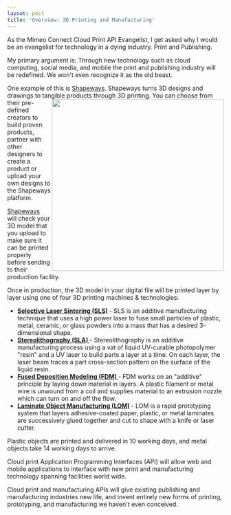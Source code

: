 ```yaml
---
layout: post
title: 'Overview: 3D Printing and Manufacturing'
---
```

<p>As the Mimeo Connect Cloud Print API Evangelist, I get asked why I would be an evangelist for technology in a dying industry.  Print and Publishing.</p>
<p>My primary argument is: Through new technology such as cloud computing, social media, and mobile the print and publishing industry will be redefined.  We won't even recognize it as the old beast.</p>
<p>One example of this is <a href="http://www.shapeways.com" target="_blank">Shapeways</a>.  Shapeways turns 3D designs and drawings to tangible products through 3D printing. <img src="https://s3.amazonaws.com/kinlane-productions/api-evangelist/shapeways/shapeways-logo.png" alt="" width="400" align="right" /> You can choose from their pre-defined creators to build proven products, partner with other designers to create a product or upload your own designs to the Shapeways platform.</p>
<p><a href="http://www.shapeways.com" target="_self">Shapeways</a> will check your 3D model that you upload to make sure it can be printed properly before sending to their production facility.</p>
<p>Once in production, the 3D model in your digital file will be printed layer by layer using one of four 3D printing machines &amp; technologies:</p>
<ul class="mainlist">
<li><strong><a href="http://en.wikipedia.org/wiki/Selective_laser_sintering" target="_blank">Selective Laser Sintering (SLS)</a> </strong>- SLS is an additive manufacturing technique that uses a high power laser to fuse small particles of plastic, metal, ceramic, or glass powders into a mass that has a desired 3-dimensional shape.</li>
<li><strong><a href="http://en.wikipedia.org/wiki/Stereolithography" target="_blank">Stereolithography (SLA) </a></strong>- Stereolithography is an additive manufacturing process using a vat of liquid UV-curable photopolymer "resin" and a UV laser to build parts a layer at a time. On each layer, the laser beam traces a part cross-section pattern on the surface of the liquid resin.</li>
<li><strong><a href="http://en.wikipedia.org/wiki/Fused_deposition_modeling" target="_blank">Fused Deposition Modeling (FDM) </a></strong>- FDM works on an "additive" principle by laying down material in layers. A plastic filament or metal wire is unwound from a coil and supplies material to an extrusion nozzle which can turn on and off the flow.</li>
<li><strong><a href="http://en.wikipedia.org/wiki/Laminated_object_manufacturing" target="_blank">Laminate Object Manufacturing (LOM)</a> </strong>- LOM is a rapid prototyping system that layers adhesive-coated paper, plastic, or metal laminates are successively glued together and cut to shape with a knife or laser cutter.</li>
</ul>
<p>Plastic objects are printed and delivered in 10 working days, and metal objects take 14 working days to arrive.</p>
<p>Cloud print Application Programming Interfaces (API) will allow web and mobile applications to interface with new print and manufacturing technology spanning facilities world wide.</p>
<p>Cloud print and manufacturing APIs will give existing publishing and manufacturing industries new life, and invent entirely new forms of printing, prototyping, and manufacturing we haven't even conceived.</p>
